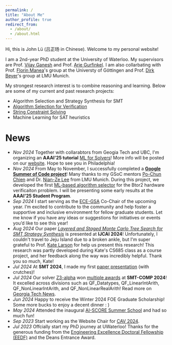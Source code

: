 ```yaml
---
permalink: /
title: "About Me"
author_profile: true
redirect_from: 
  - /about/
  - /about.html
---
```


Hi, this is John Lü (吕正旸 in Chinese). Welcome to my personal website!

I am a 2nd-year PhD student at the University of Waterloo. My supervisors are Prof. [Vijay Ganesh](https://vganesh1.github.io/) and Prof. [Arie Gurfinkel](https://arieg.bitbucket.io/). I am also collarbating with Prof. [Florin Manea](https://flmanea.blogspot.com/)'s group at the Universty of Göttingen and Prof. [Dirk Beyer](https://www.sosy-lab.org/)'s group at LMU Munich.

My strongest research interest is to combine reasoning and learning. Below are some of my current and past research projects: 

- Algorithm Selection and Strategy Synthesis for SMT
- [Algorithm Selection for Verification](https://summerofcode.withgoogle.com/programs/2024/projects/FGmF8gS3)
- [String Constraint Solving](https://z3string.github.io/)
- Machine Learning for SAT heuristics

News
======
- *Nov 2024*  Together with collarabtors from Geogia Tech and UBC, I'm organizing an **AAAI'25 tutorial** [ML for Solvers](https://ml-for-solvers.github.io/)! More info will be posted on our [website](https://ml-for-solvers.github.io/). Hope to see you in Philadelphia!
- *Nov 2024*  From May to November, I successfully completed a [**Google Summer of Code project**](https://summerofcode.withgoogle.com/programs/2024/projects/FGmF8gS3)! Many thanks to my GSoC mentors [Po-Chun Chien](https://www.sosy-lab.org/people/chien/) and Dr. [Nian-Ze Lee](https://nianzelee.github.io/) from LMU Munich. During this project, we developed the first [ML-based algorithm selector](https://gitlab.com/sosy-lab/software/btor2-select) for the Btor2 hardware verificaiton prroblem. I will be presenting some early results at the **AAAI'25 Student Program**.
- *Sep 2024*  I start serving as the [ECE-GSA](https://uwaterloo.ca/electrical-computer-engineering-graduate-student-association/) Co-Chair of the upcoming year. I’m excited to contribute to the community and help foster a supportive and inclusive environment for fellow graduate students. Let me know if you have any ideas or suggestions for initiatives or events you’d like to see this year!
- *Aug 2024*  Our paper *[Layered and Staged Monte Carlo Tree Search for SMT Strategy Synthesis](https://www.ijcai.org/proceedings/2024/0211.pdf)* is presented at **IJCAI 2024**! Unfortunately, I couldn't travel to Jeju Island due to a broken ankle, but I'm super grateful to Prof. [Kate Larson](https://cs.uwaterloo.ca/~klarson/index.html) for help us present this research! This research was partly developed during Kate's CS685 class as a course project, and her feedback along the way was incredibly helpful. Thank you so much, Kate!
- *Jul 2024*  At **SMT 2024**, I made my first [paper presentation](https://easychair.org/smart-slide/slide/p8zq#) (with crutches)! 
- *Jul 2024*  Our solver [Z3-alpha](https://github.com/JohnLyu2/z3alpha) won [multiple awards](https://drive.google.com/file/d/1dEeJFfzjJz4vp-mU5XiGnR-hHJdsU1QZ/view?usp=sharing) at **SMT-COMP 2024**! It excelled across divisions such as QF_Datatypes, QF_LinearIntArith, QF_NonLinearIntArith, and QF_NonLinearRealArith! Read more on [Georgia Tech News](https://research.gatech.edu/award-winning-software-tool-uses-innovative-approach). 
- *Jun 2024*  Happy to receive the Winter 2024 FOE Graduate Scholarship! Some more bucks to enjoy a decent dinner : )
- *May 2024*  Attended the inaugural [AI-SCORE Summer School](https://ai-score.github.io/) and had so much fun!
- *Sep 2023*  Start working as the Website Chair for [CAV 2024](https://i-cav.org/2024/).
- *Jul 2023*  Offcially start my PhD journey at UWaterloo! Thanks for the generous funding from the [Engineering Excellence Doctoral Fellowship (EEDF)](https://uwaterloo.ca/graduate-studies-postdoctoral-affairs/awards/engineering-excellence-masters-and-doctoral-fellowships-eemf) and the Deans Entrance Award. 
